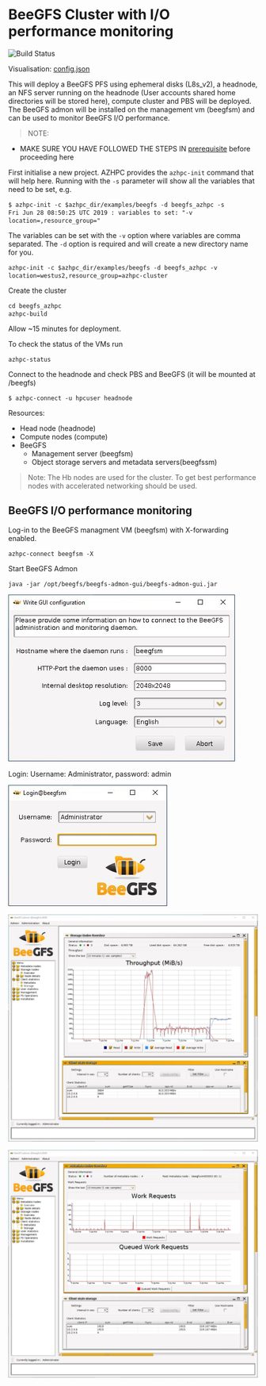 # BeeGFS Cluster with I/O performance monitoring
![Build Status](https://azurecat.visualstudio.com/hpccat/_apis/build/status/azhpc/examples/beegfs?branchName=master)

Visualisation: [config.json](https://azurehpc.azureedge.net/?o=https://raw.githubusercontent.com/Azure/azurehpc/master/examples/beegfs/config.json)

This will deploy a BeeGFS PFS using ephemeral disks (L8s_v2), a headnode, an NFS server running on the headnode (User accounts shared home directories will be stored here), compute cluster and PBS will be deployed. The BeeGFS admon will be installed on the management vm (beegfsm) and can be used to monitor BeeGFS I/O performance.

>NOTE:
- MAKE SURE YOU HAVE FOLLOWED THE STEPS IN [prerequisite](../../tutorials/prerequisites.md) before proceeding here

First initialise a new project.  AZHPC provides the `azhpc-init` command that will help here.  Running with the `-s` parameter will show all the variables that need to be set, e.g.

```
$ azhpc-init -c $azhpc_dir/examples/beegfs -d beegfs_azhpc -s
Fri Jun 28 08:50:25 UTC 2019 : variables to set: "-v location=,resource_group="
```

The variables can be set with the `-v` option where variables are comma separated.  The `-d` option is required and will create a new directory name for you.

```
azhpc-init -c $azhpc_dir/examples/beegfs -d beegfs_azhpc -v location=westus2,resource_group=azhpc-cluster
```

Create the cluster

```
cd beegfs_azhpc
azhpc-build
```

Allow ~15 minutes for deployment.

To check the status of the VMs run
```
azhpc-status
```
Connect to the headnode and check PBS and BeeGFS (it will be mounted at /beegfs)

```
$ azhpc-connect -u hpcuser headnode
```

Resources:

* Head node (headnode)
* Compute nodes (compute)
* BeeGFS
  * Management server (beegfsm)
  * Object storage servers and metadata servers(beegfssm)

> Note: The Hb nodes are used for the cluster.  To get best performance nodes with accelerated networking should be used.

## BeeGFS I/O performance monitoring

Log-in to the BeeGFS managment VM (beegfsm) with X-forwarding enabled.

```
azhpc-connect beegfsm -X
```

Start BeeGFS Admon
```
java -jar /opt/beegfs/beegfs-admon-gui/beegfs-admon-gui.jar
```

![Alt text1](/examples/beegfs/images/beegfs-admon1.JPG?raw=true "Initial configuration")

Login: Username: Administrator, password: admin

![Alt text2](/examples/beegfs/images/beegfs-admon2.JPG?raw=true "log-in")

![Alt text3](/examples/beegfs/images/beegfs-admon3.JPG?raw=true "Aggregate I/O throughput")

![Alt text3](/examples/beegfs/images/beegfs-admon4.JPG?raw=true "Metadata I/O activity")
